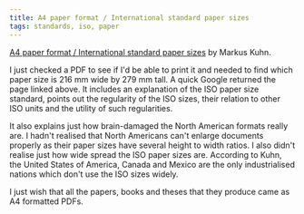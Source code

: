 ```yaml
---
title: A4 paper format / International standard paper sizes
tags: standards, iso, paper
---
```


[A4 paper format / International standard paper sizes][1] by Markus Kuhn.

[1]: http://www.cl.cam.ac.uk/~mgk25/iso-paper.html

I just checked a PDF to see if I'd be able to print it and needed to find which
paper size is 216 mm wide by 279 mm tall. A quick Google returned the page
linked above. It includes an explanation of the ISO paper size standard, points
out the regularity of the ISO sizes, their relation to other ISO units and the
utility of such regularities.

It also explains just how brain-damaged the North American formats really are.
I hadn't realised that North Americans can't enlarge documents properly as
their paper sizes have several height to width ratios. I also didn't realise
just how wide spread the ISO paper sizes are. According to Kuhn, the United
States of America, Canada and Mexico are the only industrialised nations which
don't use the ISO sizes widely.

I just wish that all the papers, books and theses that they produce came as A4
formatted PDFs.
